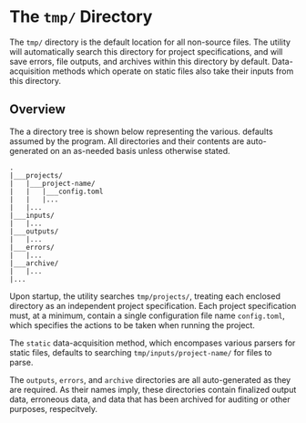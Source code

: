 # The `tmp/` Directory

The `tmp/` directory is the default location for all non-source files.
The utility will automatically search this directory for project
specifications, and will save errors, file outputs, and archives
within this directory by default.  Data-acquisition methods which
operate on static files also take their inputs from this directory.


## Overview

The a directory tree is shown below representing the various.
defaults assumed by the program.  All directories and their contents
are auto-generated on an as-needed basis unless otherwise stated.

```
.
|___projects/
|   |___project-name/
|   |   |___config.toml
|   |   |...
|   |...
|___inputs/
|   |...
|___outputs/
|   |...
|___errors/
|   |...
|___archive/
|   |...
|...

``` 

Upon startup, the utility searches `tmp/projects/`, treating each
enclosed directory as an independent project specification.  Each
project specification must, at a minimum, contain a single configuration
file name `config.toml`, which specifies the actions to be taken when
running the project.

The `static` data-acquisition method, which encompases various parsers
for static files, defaults to searching `tmp/inputs/project-name/` for
files to parse.  

The `outputs`, `errors`, and `archive` directories are all auto-generated
as they are required.  As their names imply, these directories contain
finalized output data, erroneous data, and data that has been archived
for auditing or other purposes, respecitvely.


